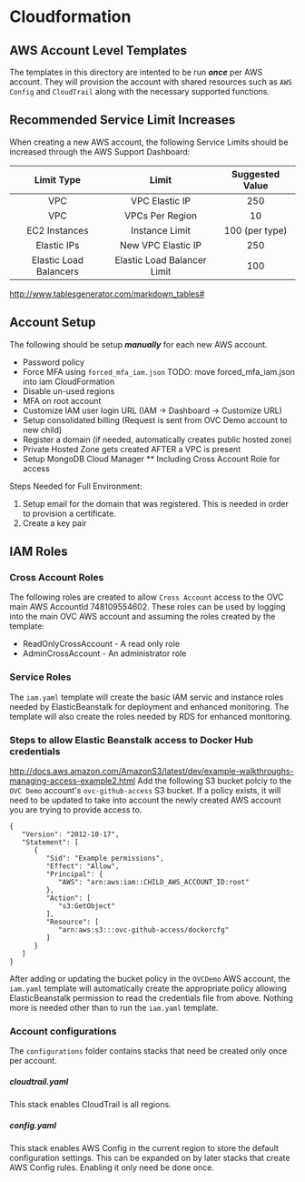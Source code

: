 # Cloudformation
## AWS Account Level Templates
The templates in this directory are intented to be run __*once*__ per AWS account.  They will provision the account with shared resources such as `AWS Config` and `CloudTrail` along with the necessary supported functions.

## Recommended Service Limit Increases
When creating a new AWS account, the following Service Limits should be increased through the AWS Support Dashboard:

|   Limit Type  |        Limit       | Suggested Value |
|:-------------:|:------------------:|:---------------:|
|      VPC      |   VPC Elastic IP   |       250       |
|      VPC      |   VPCs Per Region  |        10       |
| EC2 Instances |   Instance Limit   |  100 (per type) |
|  Elastic IPs  | New VPC Elastic IP |       250       |
|  Elastic Load Balancers  | Elastic Load Balancer Limit |       100       |


http://www.tablesgenerator.com/markdown_tables#

## Account Setup
The following should be setup __*manually*__ for each new AWS account.
* Password policy
* Force MFA using `forced_mfa_iam.json` TODO: move forced_mfa_iam.json into iam CloudFormation
* Disable un-used regions
* MFA on root account
* Customize IAM user login URL (IAM -> Dashboard -> Customize URL)
* Setup consolidated billing (Request is sent from OVC Demo account to new child)
* Register a domain (if needed, automatically creates public hosted zone)
* Private Hosted Zone gets created AFTER a VPC is present
* Setup MongoDB Cloud Manager
** Including Cross Account Role for access

Steps Needed for Full Environment:
1. Setup email for the domain that was registered.  This is needed in order to provision a certificate.
1. Create a key pair

## IAM Roles
### Cross Account Roles
The following roles are created to allow `Cross Account` access to the OVC main AWS AccountId 748109554602.  These roles can be used by logging into the main OVC AWS account and assuming the roles created by the template:

* ReadOnlyCrossAccount - A read only role
* AdminCrossAccount - An administrator role
### Service Roles
The `iam.yaml` template will create the basic IAM servic and instance roles needed by ElasticBeanstalk for deployment and enhanced monitoring.  The template will also create the roles needed by RDS for enhanced monitoring.

### Steps to allow Elastic Beanstalk access to Docker Hub credentials
http://docs.aws.amazon.com/AmazonS3/latest/dev/example-walkthroughs-managing-access-example2.html
Add the following S3 bucket polciy to the `OVC Demo` account's `ovc-github-access` S3 bucket.  If a policy exists, it will need to be updated to take into account the newly created AWS account you are trying to provide access to.

```
{
   "Version": "2012-10-17",
   "Statement": [
      {
         "Sid": "Example permissions",
         "Effect": "Allow",
         "Principal": {
            "AWS": "arn:aws:iam::CHILD_AWS_ACCOUNT_ID:root"
         },
         "Action": [
            "s3:GetObject"
         ],
         "Resource": [
            "arn:aws:s3:::ovc-github-access/dockercfg"
         ]
      }
   ]
}
```

After adding or updating the bucket policy in the `OVCDemo` AWS account, the `iam.yaml` template will automatically create the appropriate policy allowing ElasticBeanstalk permission to read the credentials file from above.  Nothing more is needed other than to run the `iam.yaml` template.

### Account configurations
The `configurations` folder contains stacks that need be created only once per account.

##### cloudtrail.yaml
This stack enables CloudTrail is all regions.

##### config.yaml
This stack enables AWS Config in the current region to store the default configuration settings.  This can be expanded on by later stacks that create AWS Config rules.  Enabling it only need be done once.
